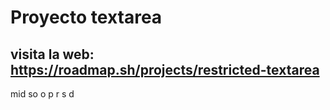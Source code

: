 # Proyecto textarea

## visita la web: https://roadmap.sh/projects/restricted-textarea
mid
so
o
p
r
s
d
